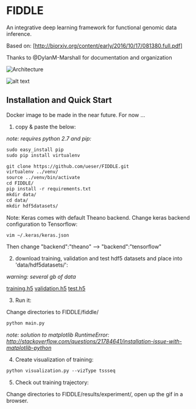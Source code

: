 # FIDDLE

An integrative deep learning framework for functional genomic data inference.

Based on: [http://biorxiv.org/content/early/2016/10/17/081380.full.pdf]

Thanks to @DylanM-Marshall for documentation and organization

<img src="https://cloud.githubusercontent.com/assets/25555398/22895505/c1247cc4-f1ea-11e6-85ef-0e81183a636d.png" title="Architecture" />

![alt text](https://cloud.githubusercontent.com/assets/1741502/24565878/28229be6-1625-11e7-88e5-555508e3e25c.gif)

## Installation and Quick Start

Docker image to be made in the near future. For now ... 

1) copy & paste the below:

_note: requires python 2.7 and pip:_

```markdown 
sudo easy_install pip 
sudo pip install virtualenv
```

```markdown
git clone https://github.com/ueser/FIDDLE.git 
virtualenv ../venv/
source ../venv/bin/activate
cd FIDDLE/
pip install -r requirements.txt
mkdir data/
cd data/
mkdir hdf5datasets/
```
Note: Keras comes with default Theano backend. Change keras backend configuration to Tensorflow:  
```markdown
vim ~/.keras/keras.json
```
Then change "backend":"theano" --> "backend":"tensorflow"


2) download training, validation and test hdf5 datasets and place into 'data/hdf5datasets/':

_warning: several gb of data_

[training.h5](https://drive.google.com/file/d/0B9aDFb1Ds4IzWWZ5aWhtTkVUWE0/view?usp=sharing)
[validation.h5](https://drive.google.com/file/d/0B9aDFb1Ds4IzZ3JrLXp3SEY5aGs/view?usp=sharing)
[test.h5](https://drive.google.com/file/d/0B9aDFb1Ds4IzT05wTTZVQmFvcG8/view?usp=sharing)

3) Run it:

Change directories to FIDDLE/fiddle/

```markdown
python main.py
```

_note: solution to matplotlib RuntimeError: http://stackoverflow.com/questions/21784641/installation-issue-with-matplotlib-python_

4) Create visualization of training:

```markdown
python visualization.py --vizType tssseq
```

5) Check out training trajectory:

Change directories to FIDDLE/results/experiment/, open up the gif in a browser.
